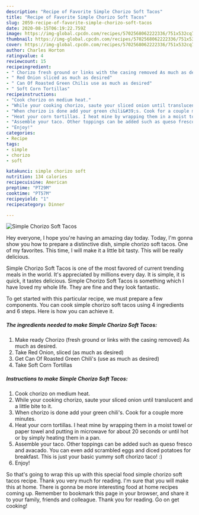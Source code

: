 ```yaml
---
description: "Recipe of Favorite Simple Chorizo Soft Tacos"
title: "Recipe of Favorite Simple Chorizo Soft Tacos"
slug: 2059-recipe-of-favorite-simple-chorizo-soft-tacos
date: 2020-08-15T06:19:22.759Z
image: https://img-global.cpcdn.com/recipes/5702568062222336/751x532cq70/simple-chorizo-soft-tacos-recipe-main-photo.jpg
thumbnail: https://img-global.cpcdn.com/recipes/5702568062222336/751x532cq70/simple-chorizo-soft-tacos-recipe-main-photo.jpg
cover: https://img-global.cpcdn.com/recipes/5702568062222336/751x532cq70/simple-chorizo-soft-tacos-recipe-main-photo.jpg
author: Charles Horton
ratingvalue: 4
reviewcount: 15
recipeingredient:
- " Chorizo fresh ground or links with the casing removed As much as desired"
- " Red Onion sliced as much as desired"
- " Can Of Roasted Green Chilis use as much as desired"
- " Soft Corn Tortillas"
recipeinstructions:
- "Cook chorizo on medium heat."
- "While your cooking chorizo, saute your sliced onion until translucent and a little bite to it."
- "When chorizo is done add your green chili&#39;s. Cook for a couple more minutes."
- "Heat your corn tortillas. I heat mine by wrapping them in a moist towel or paper towel and putting in microwave for about 20 seconds or until hot or by simply heating them in a pan."
- "Assemble your taco. Other toppings can be added such as queso fresco and avacado. You can even add scrambled eggs and diced potatoes for breakfast. This is just your basic yummy soft chorizo taco! :)"
- "Enjoy!"
categories:
- Recipe
tags:
- simple
- chorizo
- soft

katakunci: simple chorizo soft 
nutrition: 134 calories
recipecuisine: American
preptime: "PT29M"
cooktime: "PT57M"
recipeyield: "1"
recipecategory: Dinner

---
```



![Simple Chorizo Soft Tacos](https://img-global.cpcdn.com/recipes/5702568062222336/751x532cq70/simple-chorizo-soft-tacos-recipe-main-photo.jpg)

Hey everyone, I hope you're having an amazing day today. Today, I'm gonna show you how to prepare a distinctive dish, simple chorizo soft tacos. One of my favorites. This time, I will make it a little bit tasty. This will be really delicious.



Simple Chorizo Soft Tacos is one of the most favored of current trending meals in the world. It's appreciated by millions every day. It is simple, it is quick, it tastes delicious. Simple Chorizo Soft Tacos is something which I have loved my whole life. They are fine and they look fantastic.


To get started with this particular recipe, we must prepare a few components. You can cook simple chorizo soft tacos using 4 ingredients and 6 steps. Here is how you can achieve it.

<!--inarticleads1-->

##### The ingredients needed to make Simple Chorizo Soft Tacos:

1. Make ready  Chorizo (fresh ground or links with the casing removed) As much as desired.
1. Take  Red Onion, sliced (as much as desired)
1. Get  Can Of Roasted Green Chili&#39;s (use as much as desired)
1. Take  Soft Corn Tortillas




<!--inarticleads2-->

##### Instructions to make Simple Chorizo Soft Tacos:

1. Cook chorizo on medium heat.
1. While your cooking chorizo, saute your sliced onion until translucent and a little bite to it.
1. When chorizo is done add your green chili&#39;s. Cook for a couple more minutes.
1. Heat your corn tortillas. I heat mine by wrapping them in a moist towel or paper towel and putting in microwave for about 20 seconds or until hot or by simply heating them in a pan.
1. Assemble your taco. Other toppings can be added such as queso fresco and avacado. You can even add scrambled eggs and diced potatoes for breakfast. This is just your basic yummy soft chorizo taco! :)
1. Enjoy!




So that's going to wrap this up with this special food simple chorizo soft tacos recipe. Thank you very much for reading. I'm sure that you will make this at home. There is gonna be more interesting food at home recipes coming up. Remember to bookmark this page in your browser, and share it to your family, friends and colleague. Thank you for reading. Go on get cooking!
